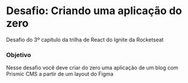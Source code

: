 # Desafio: Criando uma aplicação do zero
Desafio do 3º capítulo da trilha de React do Ignite da Rocketseat

### Objetivo
Nesse desafio você deve criar do zero uma aplicação de um blog com Prismic CMS a partir de um layout do Figma
